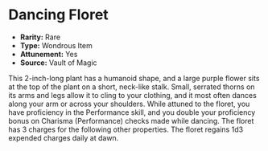 # Dancing Floret

- **Rarity:** Rare
- **Type:** Wondrous Item
- **Attunement:** Yes
- **Source:** Vault of Magic

This 2-inch-long plant has a humanoid shape, and a large purple flower sits at the top of the plant on a short, neck-like stalk. Small, serrated thorns on its arms and legs allow it to cling to your clothing, and it most often dances along your arm or across your shoulders. While attuned to the floret, you have proficiency in the Performance skill, and you double your proficiency bonus on Charisma (Performance) checks made while dancing. The floret has 3 charges for the following other properties. The floret regains 1d3 expended charges daily at dawn.
